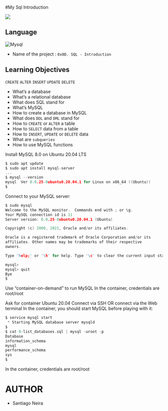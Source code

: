 #My Sql Introduction

<img src="https://user-images.githubusercontent.com/69850751/175876062-f252cc1b-bd44-46b3-9ddb-a7692b2eede4.png" />


## Language

![Mysql](https://img.shields.io/badge/python-3670A0?style=for-the-badge&logo=python&logoColor=ffdd54)

- Name of the project : ``0x0D. SQL - Introduction``

## Learning Objectives

``CREATE``  ``ALTER`` ``INSERT`` ``UPDATE`` ``DELETE`` 

- What’s a database
- What’s a relational database
- What does SQL stand for
- What’s MySQL
- How to create a database in MySQL
- What does ``DDL`` and ``DML`` stand for
- How to ``CREATE`` or ``ALTER`` a table
- How to ``SELECT`` data from a table
- How to ``INSERT``, ``UPDATE`` or ``DELETE`` data
- What are ``subqueries``
- How to use MySQL functions

Install MySQL 8.0 on Ubuntu 20.04 LTS
````c
$ sudo apt update
$ sudo apt install mysql-server
...
$ mysql --version
mysql  Ver 8.0.25-0ubuntu0.20.04.1 for Linux on x86_64 ((Ubuntu))
$

````

Connect to your MySQL server:

````c
$ sudo mysql
Welcome to the MySQL monitor.  Commands end with ; or \g.
Your MySQL connection id is 11
Server version: 8.0.25-0ubuntu0.20.04.1 (Ubuntu)

Copyright (c) 2000, 2021, Oracle and/or its affiliates.

Oracle is a registered trademark of Oracle Corporation and/or its
affiliates. Other names may be trademarks of their respective
owners.

Type 'help;' or '\h' for help. Type '\c' to clear the current input statement.

mysql>
mysql> quit
Bye
$
````

Use “container-on-demand” to run MySQL
In the container, credentials are root/root

Ask for container Ubuntu 20.04
Connect via SSH
OR connect via the Web terminal
In the container, you should start MySQL before playing with it:
````c
$ service mysql start                                                   
 * Starting MySQL database server mysqld 
$
$ cat 0-list_databases.sql | mysql -uroot -p                               
Database                                                                                   
information_schema                                                                         
mysql                                                                                      
performance_schema                                                                         
sys                      
$
````

In the container, credentials are root/root

# AUTHOR

* Santiago Neira

